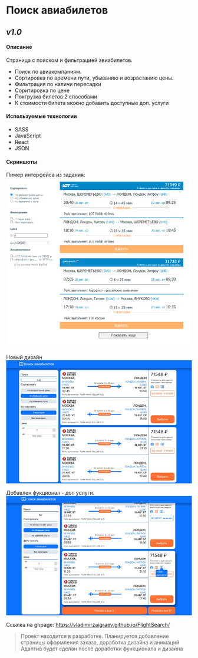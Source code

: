 # Поиск авиабилетов

## _v1.0_

#### Описание

Страница с поиском и фильтрацией авиабилетов.

- Поиск по авиакомпаниям.
- Сортировка по времени пути, убыванию и возрастанию цены.
- Фильтрация по наличи пересадки
- Соритировка по цене
- Покгрузка билетов 2 способами
- К стоимости билета можно добавить доступные доп. услуги

#### Используемые технологии

- SASS
- JavaScript
- React
- JSON

#### Скриншоты

Пимер интерфейса из задания:
![Image alt](https://github.com//VladimirZaigraev/FlightSearch/raw/master/screenshot/avia_search_old.png)

Новый дизайн
![Image alt](https://github.com//VladimirZaigraev/FlightSearch/raw/master/screenshot/scr1.jpg)

Добавлен фукционал - доп услуги.
![Image alt](https://github.com//VladimirZaigraev/FlightSearch/raw/master/screenshot/scr2.jpg)

Ссылка на ghpage: https://vladimirzaigraev.github.io/FlightSearch/

> Проект находится в разработке.
> Планируется добавление страницы оформления заказа, доработка дизайна и анимаций
> Адаптив будет сделан после доработки функционала и дизайна
